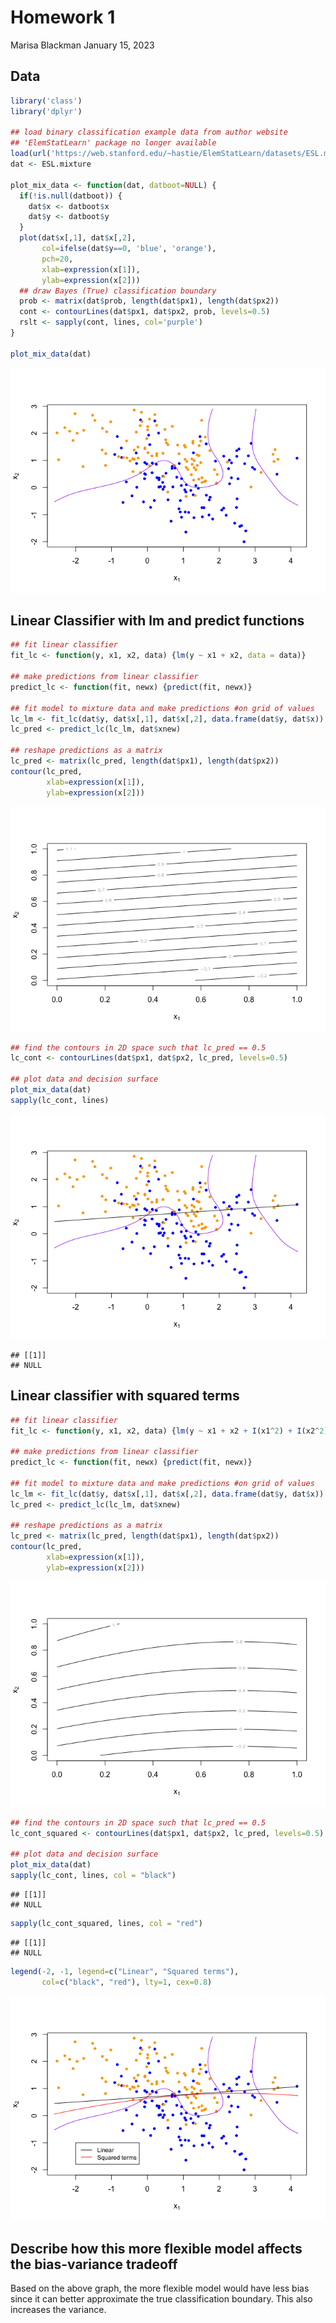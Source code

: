 Homework 1
================
Marisa Blackman
January 15, 2023

## Data

``` r
library('class')
library('dplyr')

## load binary classification example data from author website 
## 'ElemStatLearn' package no longer available
load(url('https://web.stanford.edu/~hastie/ElemStatLearn/datasets/ESL.mixture.rda'))
dat <- ESL.mixture

plot_mix_data <- function(dat, datboot=NULL) {
  if(!is.null(datboot)) {
    dat$x <- datboot$x
    dat$y <- datboot$y
  }
  plot(dat$x[,1], dat$x[,2],
       col=ifelse(dat$y==0, 'blue', 'orange'),
       pch=20,
       xlab=expression(x[1]),
       ylab=expression(x[2]))
  ## draw Bayes (True) classification boundary
  prob <- matrix(dat$prob, length(dat$px1), length(dat$px2))
  cont <- contourLines(dat$px1, dat$px2, prob, levels=0.5)
  rslt <- sapply(cont, lines, col='purple')
}

plot_mix_data(dat)
```

![](Homework-1_files/figure-gfm/unnamed-chunk-1-1.png)<!-- -->

## Linear Classifier with lm and predict functions

``` r
## fit linear classifier
fit_lc <- function(y, x1, x2, data) {lm(y ~ x1 + x2, data = data)}

## make predictions from linear classifier
predict_lc <- function(fit, newx) {predict(fit, newx)}

## fit model to mixture data and make predictions #on grid of values
lc_lm <- fit_lc(dat$y, dat$x[,1], dat$x[,2], data.frame(dat$y, dat$x)) 
lc_pred <- predict_lc(lc_lm, dat$xnew)  

## reshape predictions as a matrix
lc_pred <- matrix(lc_pred, length(dat$px1), length(dat$px2))
contour(lc_pred,
        xlab=expression(x[1]),
        ylab=expression(x[2]))
```

![](Homework-1_files/figure-gfm/unnamed-chunk-2-1.png)<!-- -->

``` r
## find the contours in 2D space such that lc_pred == 0.5
lc_cont <- contourLines(dat$px1, dat$px2, lc_pred, levels=0.5)

## plot data and decision surface
plot_mix_data(dat)
sapply(lc_cont, lines)
```

![](Homework-1_files/figure-gfm/unnamed-chunk-2-2.png)<!-- -->

    ## [[1]]
    ## NULL

## Linear classifier with squared terms

``` r
## fit linear classifier
fit_lc <- function(y, x1, x2, data) {lm(y ~ x1 + x2 + I(x1^2) + I(x2^2), data = data)}

## make predictions from linear classifier
predict_lc <- function(fit, newx) {predict(fit, newx)}

## fit model to mixture data and make predictions #on grid of values
lc_lm <- fit_lc(dat$y, dat$x[,1], dat$x[,2], data.frame(dat$y, dat$x)) 
lc_pred <- predict_lc(lc_lm, dat$xnew)  

## reshape predictions as a matrix
lc_pred <- matrix(lc_pred, length(dat$px1), length(dat$px2))
contour(lc_pred,
        xlab=expression(x[1]),
        ylab=expression(x[2]))
```

![](Homework-1_files/figure-gfm/unnamed-chunk-3-1.png)<!-- -->

``` r
## find the contours in 2D space such that lc_pred == 0.5
lc_cont_squared <- contourLines(dat$px1, dat$px2, lc_pred, levels=0.5)

## plot data and decision surface
plot_mix_data(dat)
sapply(lc_cont, lines, col = "black")
```

    ## [[1]]
    ## NULL

``` r
sapply(lc_cont_squared, lines, col = "red")
```

    ## [[1]]
    ## NULL

``` r
legend(-2, -1, legend=c("Linear", "Squared terms"),
       col=c("black", "red"), lty=1, cex=0.8)
```

![](Homework-1_files/figure-gfm/unnamed-chunk-3-2.png)<!-- -->

## Describe how this more flexible model affects the bias-variance tradeoff

Based on the above graph, the more flexible model would have less bias
since it can better approximate the true classification boundary. This
also increases the variance.
